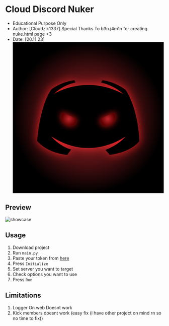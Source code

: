 # Cloud Discord Nuker
 * Educational Purpose Only
 * Author: [Cloudzik1337] Special Thanks To b3n.j4m1n for creating nuke.html page <3
 * Date: [20.11.23]
![ico](https://raw.githubusercontent.com/Cloudzik1337/Discord-Nuker/main/Showcase/841krdvmenb61-32624139.png)
## Preview
![showcase](https://raw.githubusercontent.com/Cloudzik1337/Discord-Nuker/main/Showcase/unalived.gif)
## Usage
1. Download project
2. Run `main.py`
3. Paste your token from [here](https://discord.com/developers/applications)
4. Press `Initialize`
5. Set server you want to target
6. Check options you want to use
7. Press `Run`
## Limitations
1. Logger On web Doesnt work
2. Kick members doesnt work (easy fix (i have other project on mind rn so no time to fix))


